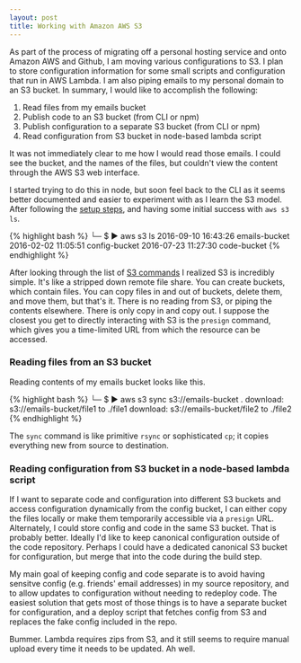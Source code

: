 ```yaml
---
layout: post
title: Working with Amazon AWS S3
---
```


As part of the process of migrating off a personal hosting service and onto Amazon AWS and Github, I am moving various configurations to S3. I plan to store configuration information for some small scripts and configuration that run in AWS Lambda. I am also piping emails to my personal domain to an S3 bucket. In summary, I would like to accomplish the following:

 1. Read files from my emails bucket
 2. Publish code to an S3 bucket (from CLI or npm)
 3. Publish configuration to a separate S3 bucket (from CLI or npm)
 4. Read configuration from S3 bucket in node-based lambda script

It was not immediately clear to me how I would read those emails. I could see the bucket, and the names of the files, but couldn't view the content through the AWS S3 web interface.

I started trying to do this in node, but soon feel back to the CLI as it seems better documented and easier to experiment with as I learn the S3 model. After following the [setup steps](http://docs.aws.amazon.com/cli/latest/userguide/cli-chap-getting-started.html), and having some initial success with `aws s3 ls`.

{% highlight bash %}
└─ $ ▶ aws s3 ls
2016-09-10 16:43:26 emails-bucket
2016-02-02 11:05:51 config-bucket
2016-07-23 11:27:30 code-bucket
{% endhighlight %}

After looking through the list of [S3 commands](http://docs.aws.amazon.com/cli/latest/reference/s3/) I realized S3 is incredibly simple. It's like a stripped down remote file share. You can create buckets, which contain files. You can copy files in and out of buckets, delete them, and move them, but that's it. There is no reading from S3, or piping the contents elsewhere. There is only copy in and copy out. I suppose the closest you get to directly interacting with S3 is the `presign` command, which gives you a time-limited URL from which the resource can be accessed.

### Reading files from an S3 bucket

Reading contents of my emails bucket looks like this.

{% highlight bash %}
└─ $ ▶ aws s3 sync s3://emails-bucket .
download: s3://emails-bucket/file1 to ./file1
download: s3://emails-bucket/file2 to ./file2
{% endhighlight %}

The `sync` command is like primitive `rsync` or sophisticated `cp`; it copies everything new from source to destination.

### Reading configuration from S3 bucket in a node-based lambda script

If I want to separate code and configuration into different S3 buckets and access configuration dynamically from the config bucket, I can either copy the files locally or make them temporarily accessible via a `presign` URL. Alternately, I could store config and code in the same S3 bucket. That is probably better. Ideally I'd like to keep canonical configuration outside of the code repository. Perhaps I could have a dedicated canonical S3 bucket for configuration, but merge that into the code during the build step.

My main goal of keeping config and code separate is to avoid having sensitve config (e.g. friends' email addresses) in my source repository, and to allow updates to configuration without needing to redeploy code. The easiest solution that gets most of those things is to have a separate bucket for configuration, and a deploy script that fetches config from S3 and replaces the fake config included in the repo.

Bummer. Lambda requires zips from S3, and it still seems to require manual upload every time it needs to be updated. Ah well.
